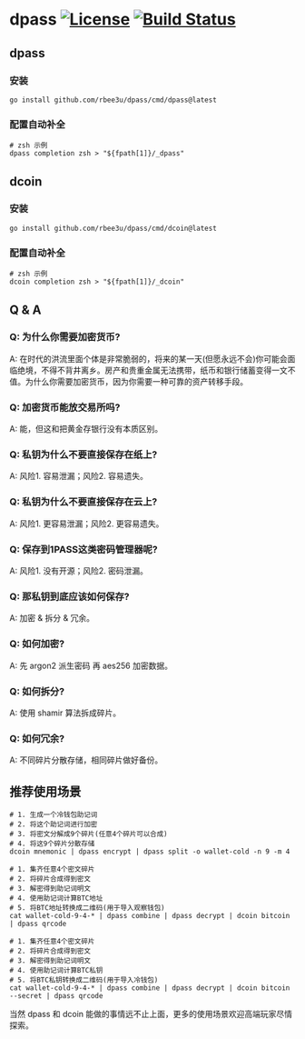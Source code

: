 # dpass [![License](https://img.shields.io/badge/license-BSD%202--Clause-green.svg)](https://opensource.org/licenses/BSD-2-Clause) [![Build Status](https://github.com/rbee3u/dpass/actions/workflows/build.yml/badge.svg)](https://github.com/rbee3u/dpass/actions?query=branch%3Amain)

## dpass

### 安装
```shell
go install github.com/rbee3u/dpass/cmd/dpass@latest
```

### 配置自动补全
```shell
# zsh 示例
dpass completion zsh > "${fpath[1]}/_dpass"
```

## dcoin

### 安装
```shell
go install github.com/rbee3u/dpass/cmd/dcoin@latest
```

### 配置自动补全
```shell
# zsh 示例
dcoin completion zsh > "${fpath[1]}/_dcoin"
```

## Q & A

### Q: 为什么你需要加密货币?
A: 在时代的洪流里面个体是非常脆弱的，将来的某一天(但愿永远不会)你可能会面临绝境，不得不背井离乡。房产和贵重金属无法携带，纸币和银行储蓄变得一文不值。为什么你需要加密货币，因为你需要一种可靠的资产转移手段。

### Q: 加密货币能放交易所吗?
A: 能，但这和把黄金存银行没有本质区别。

### Q: 私钥为什么不要直接保存在纸上?
A: 风险1. 容易泄漏；风险2. 容易遗失。

### Q: 私钥为什么不要直接保存在云上?
A: 风险1. 更容易泄漏；风险2. 更容易遗失。

### Q: 保存到1PASS这类密码管理器呢?
A: 风险1. 没有开源；风险2. 密码泄漏。

### Q: 那私钥到底应该如何保存?
A: 加密 & 拆分 & 冗余。

### Q: 如何加密?
A: 先 argon2 派生密码 再 aes256 加密数据。

### Q: 如何拆分?
A: 使用 shamir 算法拆成碎片。

### Q: 如何冗余?
A: 不同碎片分散存储，相同碎片做好备份。

### 

## 推荐使用场景
```shell
# 1. 生成一个冷钱包助记词
# 2. 将这个助记词进行加密
# 3. 将密文分解成9个碎片(任意4个碎片可以合成)
# 4. 将这9个碎片分散存储
dcoin mnemonic | dpass encrypt | dpass split -o wallet-cold -n 9 -m 4
```

```shell
# 1. 集齐任意4个密文碎片
# 2. 将碎片合成得到密文
# 3. 解密得到助记词明文
# 4. 使用助记词计算BTC地址
# 5. 将BTC地址转换成二维码(用于导入观察钱包)
cat wallet-cold-9-4-* | dpass combine | dpass decrypt | dcoin bitcoin | dpass qrcode
```

```shell
# 1. 集齐任意4个密文碎片
# 2. 将碎片合成得到密文
# 3. 解密得到助记词明文
# 4. 使用助记词计算BTC私钥
# 5. 将BTC私钥转换成二维码(用于导入冷钱包)
cat wallet-cold-9-4-* | dpass combine | dpass decrypt | dcoin bitcoin --secret | dpass qrcode
```

当然 dpass 和 dcoin 能做的事情远不止上面，更多的使用场景欢迎高端玩家尽情探索。
